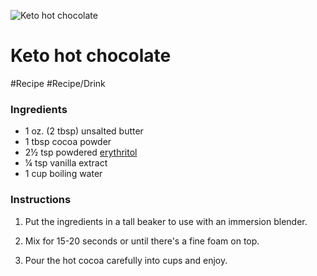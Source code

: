 
![Keto hot chocolate](https://i.dietdoctor.com/wp-content/uploads/2016/10/DD-186-1.jpg?auto=compress%2Cformat&w=1200&h=800&fit=crop)

# Keto hot chocolate

#Recipe 
#Recipe/Drink 
### Ingredients

-   1 oz. (2 tbsp) unsalted butter
-   1 tbsp cocoa powder
-   2½ tsp powdered [erythritol](https://www.dietdoctor.com/low-carb/keto/sweeteners)
-   ¼ tsp vanilla extract
-   1 cup boiling water

### Instructions

1.  Put the ingredients in a tall beaker to use with an immersion blender.
    
2.  Mix for 15-20 seconds or until there's a fine foam on top.
    
3.  Pour the hot cocoa carefully into cups and enjoy.
